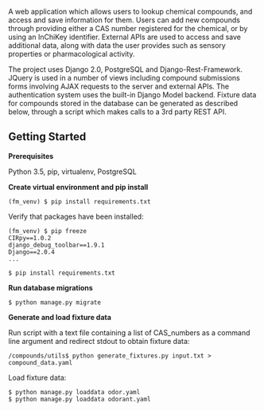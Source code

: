 A web application which allows users to lookup chemical compounds, and
access and save information for them. Users can add new compounds
through providing either a CAS number registered
for the chemical, or by using an InChiKey identifier. External APIs
are used to access and save additional data, along with data the user
provides such as sensory properties or pharmacological activity.

The project uses Django 2.0, PostgreSQL and Django-Rest-Framework.
JQuery is used in a number of views including compound submissions
forms involving AJAX requests to the server and external APIs.
The authentication system uses the built-in Django Model backend.
Fixture data for compounds stored in the database can be generated as
described below, through a script which makes calls to a 3rd party REST API.

Getting Started
---------------

**Prerequisites**

Python 3.5, pip, virtualenv, PostgreSQL

**Create virtual environment and pip install**

    (fm_venv) $ pip install requirements.txt

Verify that packages have been installed:

    (fm_venv) $ pip freeze
    CIRpy==1.0.2
    django_debug_toolbar==1.9.1
    Django==2.0.4
    ...

    $ pip install requirements.txt

**Run database migrations**

    $ python manage.py migrate

**Generate and load fixture data**

Run script with a text file containing a list of CAS_numbers as a
command line argument and redirect stdout to obtain fixture data:

    /compounds/utils$ python generate_fixtures.py input.txt > compound_data.yaml

Load fixture data:

    $ python manage.py loaddata odor.yaml
    $ python manage.py loaddata odorant.yaml
